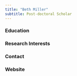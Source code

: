 ```yaml
---
title: "Beth Miller"
subtitle: Post-doctoral Scholar 
---
```


<!--more-->
### Education

### Research Interests

### Contact

### Website
